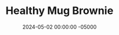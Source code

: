 ---
layout: post
title:  "Healthy Mug Brownie"
date:   2024-05-02 00:00:00 -05000
categories: 
- Recipes
- Healthier Dessert
permalink: /recipes/mug-brownie
image: /assets/Food/Healthier Dessert/Mug Brownie/mug-brownie-cover.jpg
ing: mugbrownie-ing
facts: mugbrownie-facts
Prep: 3
Rest: 
Cook: 2
Source1: https://youtu.be/d__JHwSvLUk?si=Gynip2aY1xSUHpzP
Source2: 
tags: 
- cocoa powder
- chocolate chips
- chocolate chunks
- unsweetened chocolate
- oats
- oat flour
- unsweetened vanilla almond milk
- milk
- unsweetened applesauce
- applesauce
- sugar free syrup
- syrup
- mug
- microwave
Description: These mug brownies are perfect for when you want just 1 dessert instead of a whole pan. They're ultra gooey dark chocolate brownies without any added sugar, and contain less than 200 calories per mug. It takes only 5 minutes to make, and only dirties a mug and a spoon.  If you like mug desserts, check out my <a href="protein-mug-cake">Protein Mug Cake</a>
Instructions: 
- In a mug, mix together the oat flour and cocoa powder until fully combined. Add in the applesauce, milk, and syrup. Mix fully to form a thick batter<br><br>

- Finely chop a square of unsweetened chocolate. Fold some into the batter, and top with the rest. Optionally top with flakey salt (or fold fine salt into the batter)<br><br>

- Microwave on high for 1-2 minutes, or until just set on the top, but still gooey inside. Let cool for 2 minutes before eating<br><br>
- <center><img src="/assets/Food/Healthier Dessert/Mug Brownie/mug-brownie-3.jpg" alt="" class="instruction-image"></center>
---